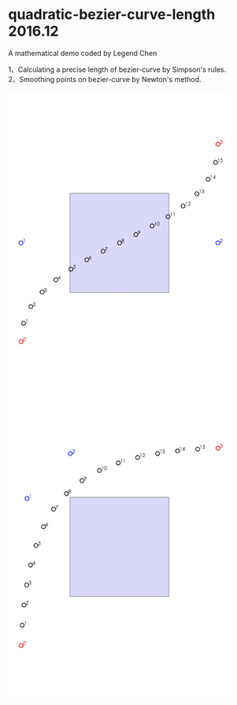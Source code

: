 
# quadratic-bezier-curve-length 2016.12

A mathematical demo coded by Legend Chen

1、Calculating a precise length of bezier-curve by Simpson's rules. <br/>
2、Smoothing points on bezier-curve by Newton's method.

<img align="left" src="demo (2).png" />
<img align="left" src="demo (3).png" />